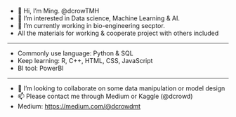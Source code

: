 - 👋 Hi, I’m Ming. @dcrowTMH
- 👀 I’m interested in Data science, Machine Learning & AI.
- 🌱 I’m currently working in bio-engineering secptor.
- All the materials for working & cooperate project with others included
--------------- 
- Commonly use language: Python & SQL
- Keep learning: R, C++, HTML, CSS, JavaScript
- BI tool: PowerBI
--------------- 
- 💞️ I’m looking to collaborate on some data manipulation or model design
- 📫 Please contact me through Medium or Kaggle (@dcrowd)
- Medium: https://medium.com/@dcrowdmt

